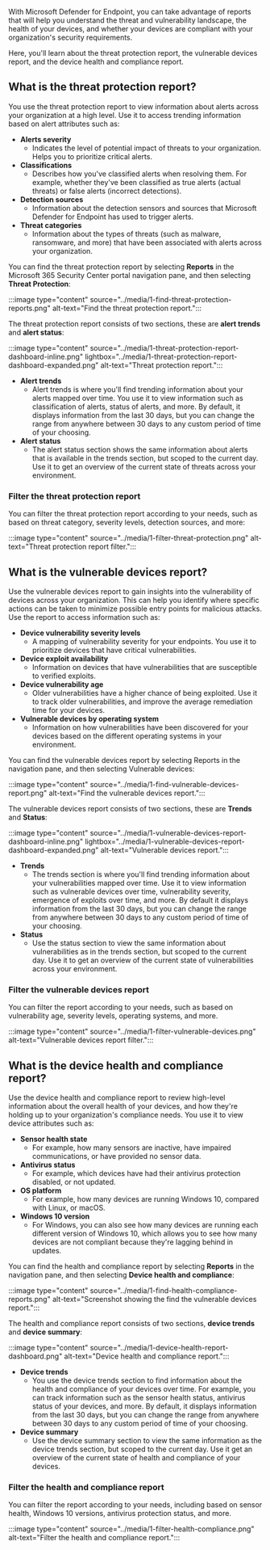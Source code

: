 With Microsoft Defender for Endpoint, you can take advantage of reports that will help you understand the threat and vulnerability landscape, the health of your devices, and whether your devices are compliant with your organization's security requirements.

Here, you'll learn about the threat protection report, the vulnerable devices report, and the device health and compliance report.

## What is the threat protection report?

You use the threat protection report to view information about alerts across your organization at a high level. Use it to access trending information based on alert attributes such as:

- **Alerts severity**
  - Indicates the level of potential impact of threats to your organization. Helps you to prioritize critical alerts.
- **Classifications**
  - Describes how you've classified alerts when resolving them. For example, whether they've been classified as true alerts (actual threats) or false alerts (incorrect detections).
- **Detection sources**
  - Information about the detection sensors and sources that Microsoft Defender for Endpoint has used to trigger alerts.
- **Threat categories**
  - Information about the types of threats (such as malware, ransomware, and more) that have been associated with alerts across your organization.

You can find the threat protection report by selecting **Reports** in the Microsoft 365 Security Center portal navigation pane, and then selecting **Threat Protection**:

:::image type="content" source="../media/1-find-threat-protection-reports.png" alt-text="Find the threat protection report.":::

The threat protection report consists of two sections, these are **alert trends** and **alert status**:

:::image type="content" source="../media/1-threat-protection-report-dashboard-inline.png" lightbox="../media/1-threat-protection-report-dashboard-expanded.png" alt-text="Threat protection report.":::

- **Alert trends**
  - Alert trends is where you'll find trending information about your alerts mapped over time. You use it to view information such as classification of alerts, status of alerts, and more. By default, it displays information from the last 30 days, but you can change the range from anywhere between 30 days to any custom period of time of your choosing.
- **Alert status**
  - The alert status section shows the same information about alerts that is available in the trends section, but scoped to the current day. Use it to get an overview of the current state of threats across your environment.

### Filter the threat protection report

You can filter the threat protection report according to your needs, such as based on threat category, severity levels, detection sources, and more:

:::image type="content" source="../media/1-filter-threat-protection.png" alt-text="Threat protection report filter.":::

## What is the vulnerable devices report?

Use the vulnerable devices report to gain insights into the vulnerability of devices across your organization. This can help you identify where specific actions can be taken to minimize possible entry points for malicious attacks. Use the report to access information such as:

- **Device vulnerability severity levels**
  - A mapping of vulnerability severity for your endpoints. You use it to prioritize devices that have critical vulnerabilities.
- **Device exploit availability**
  - Information on devices that have vulnerabilities that are susceptible to verified exploits.
- **Device vulnerability age**
  - Older vulnerabilities have a higher chance of being exploited. Use it to track older vulnerabilities, and improve the average remediation time for your devices.
- **Vulnerable devices by operating system**
  - Information on how vulnerabilities have been discovered for your devices based on the different operating systems in your environment.

You can find the vulnerable devices report by selecting Reports in the navigation pane, and then selecting Vulnerable devices:

:::image type="content" source="../media/1-find-vulnerable-devices-report.png" alt-text="Find the vulnerable devices report.":::

The vulnerable devices report consists of two sections, these are **Trends** and **Status**:

:::image type="content" source="../media/1-vulnerable-devices-report-dashboard-inline.png" lightbox="../media/1-vulnerable-devices-report-dashboard-expanded.png" alt-text="Vulnerable devices report.":::

- **Trends**
  - The trends section is where you'll find trending information about your vulnerabilities mapped over time. Use it to view information such as vulnerable devices over time, vulnerability severity, emergence of exploits over time, and more. By default it displays information from the last 30 days, but you can change the range from anywhere between 30 days to any custom period of time of your choosing.
- **Status**
  - Use the status section to view the same information about vulnerabilities as in the trends section, but scoped to the current day. Use it to get an overview of the current state of vulnerabilities across your environment.

### Filter the vulnerable devices report

You can filter the report according to your needs, such as based on vulnerability age, severity levels, operating systems, and more.

:::image type="content" source="../media/1-filter-vulnerable-devices.png" alt-text="Vulnerable devices report filter.":::

## What is the device health and compliance report?

Use the device health and compliance report to review high-level information about the overall health of your devices, and how they're holding up to your organization's compliance needs. You use it to view device attributes such as:

- **Sensor health state**
  - For example, how many sensors are inactive, have impaired communications, or have provided no sensor data.
- **Antivirus status**
  - For example, which devices have had their antivirus protection disabled, or not updated.
- **OS platform**
  - For example, how many devices are running Windows 10, compared with Linux, or macOS.
- **Windows 10 version**
  - For Windows, you can also see how many devices are running each different version of Windows 10, which allows you to see how many devices are not compliant because they're lagging behind in updates.

You can find the health and compliance report by selecting **Reports** in the navigation pane, and then selecting **Device health and compliance**:

:::image type="content" source="../media/1-find-health-compliance-reports.png" alt-text="Screenshot showing the find the vulnerable devices report.":::

The health and compliance report consists of two sections, **device trends** and **device summary**:

:::image type="content" source="../media/1-device-health-report-dashboard.png" alt-text="Device health and compliance report.":::

- **Device trends**
  - You use the device trends section to find information about the health and compliance of your devices over time. For example, you can track information such as the sensor health status, antivirus status of your devices, and more. By default, it displays information from the last 30 days, but you can change the range from anywhere between 30 days to any custom period of time of your choosing.
- **Device summary**
  - Use the device summary section to view the same information as the device trends section, but scoped to the current day. Use it get an overview of the current state of health and compliance of your devices.

### Filter the health and compliance report

You can filter the report according to your needs, including based on sensor health, Windows 10 versions, antivirus protection status, and more.

:::image type="content" source="../media/1-filter-health-compliance.png" alt-text="Filter the health and compliance report.":::
